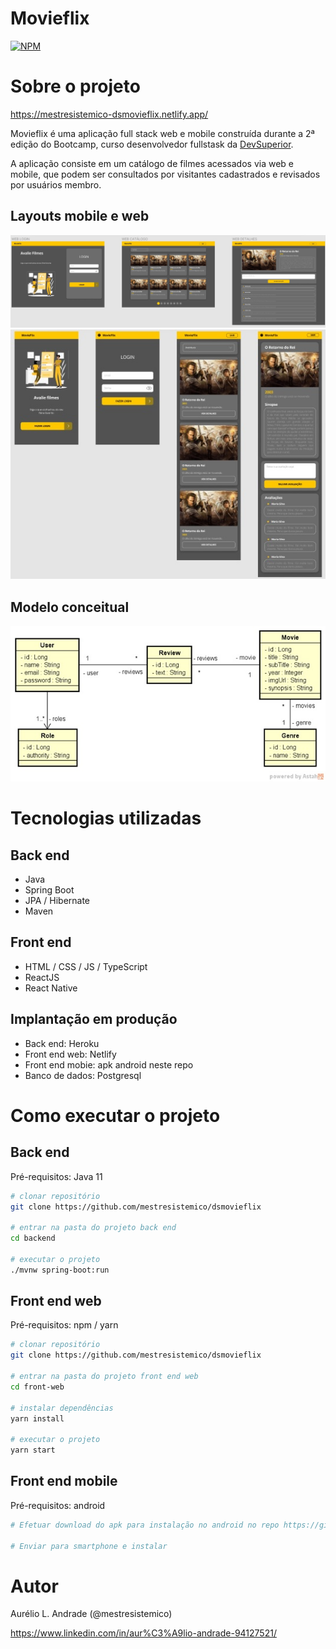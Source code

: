 # Movieflix
[![NPM](https://img.shields.io/npm/l/react)](https://github.com/mestresistemico/dsmovieflix/blob/main/LICENSE) 

# Sobre o projeto

https://mestresistemico-dsmovieflix.netlify.app/

Movieflix é uma aplicação full stack web e mobile construída durante a 2ª edição do Bootcamp, curso desenvolvedor fullstask da [DevSuperior](https://github.com/devsuperior/ "Github da DevSuperior").

A aplicação consiste em um catálogo de filmes acessados via web e mobile, que podem ser consultados por visitantes cadastrados e revisados por usuários membro.

## Layouts mobile e web
![Layout web](https://github.com/mestresistemico/dsmovieflix/blob/main/dsmovieflix_layout_web.jpg)
![Layout mobile](https://github.com/mestresistemico/dsmovieflix/blob/main/dsmovieflix_layout_mobile.jpg)

## Modelo conceitual
![Modelo Conceitual](https://github.com/mestresistemico/dsmovieflix/blob/main/dsmovieflix_modelo_conceitual.jpg)

# Tecnologias utilizadas
## Back end
- Java
- Spring Boot
- JPA / Hibernate
- Maven
## Front end
- HTML / CSS / JS / TypeScript
- ReactJS
- React Native
## Implantação em produção
- Back end: Heroku
- Front end web: Netlify
- Front end mobie: apk android neste repo
- Banco de dados: Postgresql

# Como executar o projeto

## Back end
Pré-requisitos: Java 11

```bash
# clonar repositório
git clone https://github.com/mestresistemico/dsmovieflix

# entrar na pasta do projeto back end
cd backend

# executar o projeto
./mvnw spring-boot:run
```

## Front end web
Pré-requisitos: npm / yarn

```bash
# clonar repositório
git clone https://github.com/mestresistemico/dsmovieflix

# entrar na pasta do projeto front end web
cd front-web

# instalar dependências
yarn install

# executar o projeto
yarn start
```

## Front end mobile
Pré-requisitos: android

```bash
# Efetuar download do apk para instalação no android no repo https://github.com/mestresistemico/dsmovieflix/tree/main/frontend-mobile

# Enviar para smartphone e instalar
```

# Autor

Aurélio L. Andrade (@mestresistemico)

https://www.linkedin.com/in/aur%C3%A9lio-andrade-94127521/
